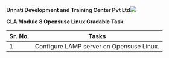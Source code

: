 ﻿**Unnati Development and Training Center Pvt Ltd![](Aspose.Words.b2e6950a-85d0-4476-bf4a-8234681a1283.001.png)**

**CLA Module 8 Opensuse Linux Gradable Task**



|**Sr. No.**|**Tasks**|
| - | - |
|1\.|Configure LAMP server on Opensuse Linux.|

